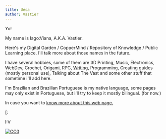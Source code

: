 ```yaml
---
title: Uéca
author: Vastier
---
```


Yo!

My name is Iago:Viana, A.K.A. Vastier.

Here's my Digital Garden / CopperMind / Repository of Knowledge /
Public Learning place. I'll talk more about those names in the future.

I have several hobbies, some of them are 3D Printing, Music, Electronics,
WebDev, Crochet, Origami, RPG, [Writing](textindex.md), Programming,
Creating guides (mostly personal use), Talking about The Vast
and some other stuff that sometime i'll add here.

I'm Brazilian and Brazilian Portuguese is my native language, some pages may
only exist in Portuguese, but i'll try to keep it mostly bilingual. (for now.)

In case you want to [know more about this web page.](digital_garden.md)

[:

I:V

[![CC0](https://img.shields.io/badge/license-CC0-0a0a0a.svg?style=flat&colorA=0a0a0a)](https://creativecommons.org/publicdomain/zero/1.0/)
